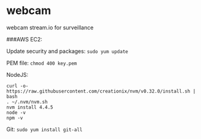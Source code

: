 # webcam
webcam stream.io for surveillance


###AWS EC2:

Update security and packages:
`sudo yum update`

PEM file:
`chmod 400 key.pem`

NodeJS:
```
curl -o- https://raw.githubusercontent.com/creationix/nvm/v0.32.0/install.sh | bash
. ~/.nvm/nvm.sh
nvm install 4.4.5
node -v
npm -v
```

Git:
`sudo yum install git-all`
